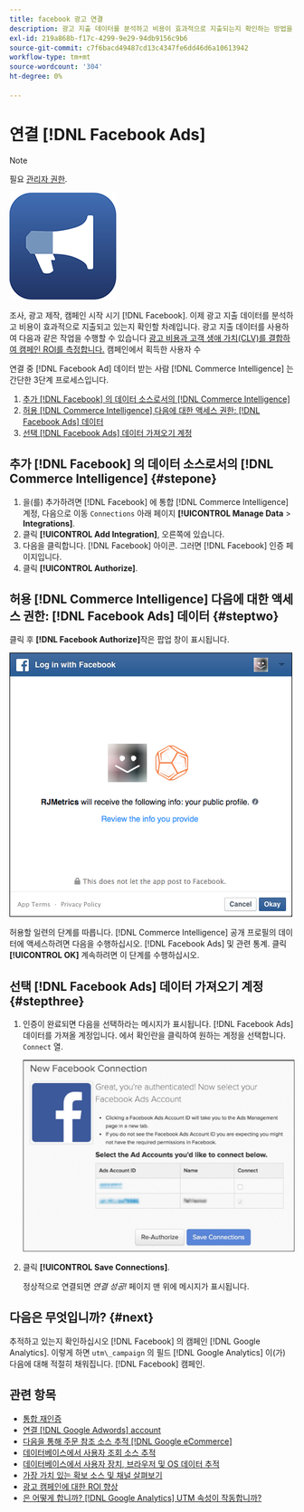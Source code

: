 ```yaml
---
title: facebook 광고 연결
description: 광고 지출 데이터를 분석하고 비용이 효과적으로 지출되는지 확인하는 방법을 알아봅니다.
exl-id: 219a868b-f17c-4299-9e29-94db9156c9b6
source-git-commit: c7f6bacd49487cd13c4347fe6dd46d6a10613942
workflow-type: tm+mt
source-wordcount: '304'
ht-degree: 0%

---
```


# 연결 [!DNL Facebook Ads]

>[!NOTE]
>
>필요 [관리자 권한](../../../administrator/user-management/user-management.md).

![](../../../assets/facebook-ads-logo.png)

조사, 광고 제작, 캠페인 시작 시기 [!DNL Facebook]. 이제 광고 지출 데이터를 분석하고 비용이 효과적으로 지출되고 있는지 확인할 차례입니다. 광고 지출 데이터를 사용하여 다음과 같은 작업을 수행할 수 있습니다 [광고 비용과 고객 생애 가치(CLV)를 결합하여 캠페인 ROI를 측정합니다.](../../../data-analyst/analysis/roi-ad-camp.md) 캠페인에서 획득한 사용자 수

연결 중 [!DNL Facebook Ad] 데이터 받는 사람 [!DNL Commerce Intelligence] 는 간단한 3단계 프로세스입니다.

1. [추가 [!DNL Facebook] 의 데이터 소스로서의 [!DNL Commerce Intelligence]](#stepone)
1. [허용 [!DNL Commerce Intelligence] 다음에 대한 액세스 권한: [!DNL Facebook Ads] 데이터](#steptwo)
1. [선택 [!DNL Facebook Ads] 데이터 가져오기 계정](#stepthree)

## 추가 [!DNL Facebook] 의 데이터 소스로서의 [!DNL Commerce Intelligence] {#stepone}

1. 을(를) 추가하려면 [!DNL Facebook] 에 통합 [!DNL Commerce Intelligence]계정, 다음으로 이동 `Connections` 아래 페이지 **[!UICONTROL Manage Data** > **Integrations]**.
1. 클릭 **[!UICONTROL Add Integration]**, 오른쪽에 있습니다.
1. 다음을 클릭합니다. [!DNL Facebook] 아이콘. 그러면 [!DNL Facebook] 인증 페이지입니다.
1. 클릭 **[!UICONTROL Authorize]**.

## 허용 [!DNL Commerce Intelligence] 다음에 대한 액세스 권한: [!DNL Facebook Ads] 데이터 {#steptwo}

클릭 후 **[!DNL Facebook Authorize]**&#x200B;작은 팝업 창이 표시됩니다.

![](../../../assets/Facebook_Access_Popup.png)

허용할 일련의 단계를 따릅니다. [!DNL Commerce Intelligence] 공개 프로필의 데이터에 액세스하려면 다음을 수행하십시오. [!DNL Facebook Ads] 및 관련 통계. 클릭 **[!UICONTROL OK]** 계속하려면 이 단계를 수행하십시오.

## 선택 [!DNL Facebook Ads] 데이터 가져오기 계정 {#stepthree}

1. 인증이 완료되면 다음을 선택하라는 메시지가 표시됩니다. [!DNL Facebook Ads] 데이터를 가져올 계정입니다. 에서 확인란을 클릭하여 원하는 계정을 선택합니다. `Connect` 열.

   ![](../../../assets/Facebook_Ad_Accounts.png)

1. 클릭 **[!UICONTROL Save Connections]**.

   정상적으로 연결되면 *연결 성공!* 페이지 맨 위에 메시지가 표시됩니다.

## 다음은 무엇입니까? {#next}

추적하고 있는지 확인하십시오 [!DNL Facebook] 의 캠페인 [!DNL Google Analytics]. 이렇게 하면 `utm\_campaign` 의 필드 [!DNL Google Analytics] 이(가) 다음에 대해 적절히 채워집니다. [!DNL Facebook] 캠페인.

## 관련 항목

* [통합 재인증](https://experienceleague.adobe.com/docs/commerce-knowledge-base/kb/how-to/mbi-reauthenticating-integrations.html)
* [연결 [!DNL Google Adwords] account](../integrations/google-ecommerce.md)
* [다음을 통해 주문 참조 소스 추적 [!DNL Google eCommerce]](../integrations/google-ecommerce.md)
* [데이터베이스에서 사용자 조회 소스 추적](../../analysis/google-track-user-acq.md)
* [데이터베이스에서 사용자 장치, 브라우저 및 OS 데이터 추적](../../analysis/track-usr-dev-browser.md)
* [가장 가치 있는 확보 소스 및 채널 살펴보기](../../analysis/most-value-source-channel.md)
* [광고 캠페인에 대한 ROI 향상](../../analysis/roi-ad-camp.md)
* [은 어떻게 합니까? [!DNL Google Analytics] UTM 속성이 작동합니까?](../../analysis/utm-attributes.md)
